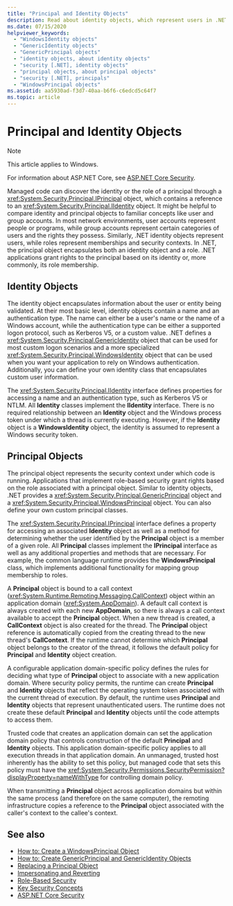 ```yaml
---
title: "Principal and Identity Objects"
description: Read about identity objects, which represent users in .NET. Also read about principal objects, which encapsulate both an identity object & a role.
ms.date: 07/15/2020
helpviewer_keywords: 
  - "WindowsIdentity objects"
  - "GenericIdentity objects"
  - "GenericPrincipal objects"
  - "identity objects, about identity objects"
  - "security [.NET], identity objects"
  - "principal objects, about principal objects"
  - "security [.NET], principals"
  - "WindowsPrincipal objects"
ms.assetid: aa5930ad-f3d7-40aa-b6f6-c6edcd5c64f7
ms.topic: article
---
```

# Principal and Identity Objects

> [!NOTE]
> This article applies to Windows.
>
> For information about ASP.NET Core, see [ASP.NET Core Security](/aspnet/core/security/).

Managed code can discover the identity or the role of a principal through a <xref:System.Security.Principal.IPrincipal> object, which contains a reference to an <xref:System.Security.Principal.IIdentity> object. It might be helpful to compare identity and principal objects to familiar concepts like user and group accounts. In most network environments, user accounts represent people or programs, while group accounts represent certain categories of users and the rights they possess. Similarly, .NET identity objects represent users, while roles represent memberships and security contexts. In .NET, the principal object encapsulates both an identity object and a role. .NET applications grant rights to the principal based on its identity or, more commonly, its role membership.  
  
## Identity Objects

The identity object encapsulates information about the user or entity being validated. At their most basic level, identity objects contain a name and an authentication type. The name can either be a user's name or the name of a Windows account, while the authentication type can be either a supported logon protocol, such as Kerberos V5, or a custom value. .NET defines a <xref:System.Security.Principal.GenericIdentity> object that can be used for most custom logon scenarios and a more specialized <xref:System.Security.Principal.WindowsIdentity> object that can be used when you want your application to rely on Windows authentication. Additionally, you can define your own identity class that encapsulates custom user information.  
  
The <xref:System.Security.Principal.IIdentity> interface defines properties for accessing a name and an authentication type, such as Kerberos V5 or NTLM. All **Identity** classes implement the **IIdentity** interface. There is no required relationship between an **Identity** object and the Windows process token under which a thread is currently executing. However, if the **Identity** object is a **WindowsIdentity** object, the identity is assumed to represent a Windows security token.  
  
## Principal Objects

The principal object represents the security context under which code is running. Applications that implement role-based security grant rights based on the role associated with a principal object. Similar to identity objects, .NET provides a <xref:System.Security.Principal.GenericPrincipal> object and a <xref:System.Security.Principal.WindowsPrincipal> object. You can also define your own custom principal classes.  
  
The <xref:System.Security.Principal.IPrincipal> interface defines a property for accessing an associated **Identity** object as well as a method for determining whether the user identified by the **Principal** object is a member of a given role. All **Principal** classes implement the **IPrincipal** interface as well as any additional properties and methods that are necessary. For example, the common language runtime provides the **WindowsPrincipal** class, which implements additional functionality for mapping group membership to roles.  
  
A **Principal** object is bound to a call context (<xref:System.Runtime.Remoting.Messaging.CallContext>) object within an application domain (<xref:System.AppDomain>). A default call context is always created with each new **AppDomain**, so there is always a call context available to accept the **Principal** object. When a new thread is created, a **CallContext** object is also created for the thread. The **Principal** object reference is automatically copied from the creating thread to the new thread's **CallContext**. If the runtime cannot determine which **Principal** object belongs to the creator of the thread, it follows the default policy for **Principal** and **Identity** object creation.  
  
A configurable application domain-specific policy defines the rules for deciding what type of **Principal** object to associate with a new application domain. Where security policy permits, the runtime can create **Principal** and **Identity** objects that reflect the operating system token associated with the current thread of execution. By default, the runtime uses **Principal** and **Identity** objects that represent unauthenticated users. The runtime does not create these default **Principal** and **Identity** objects until the code attempts to access them.  
  
Trusted code that creates an application domain can set the application domain policy that controls construction of the default **Principal** and **Identity** objects. This application domain-specific policy applies to all execution threads in that application domain. An unmanaged, trusted host inherently has the ability to set this policy, but managed code that sets this policy must have the <xref:System.Security.Permissions.SecurityPermission?displayProperty=nameWithType> for controlling domain policy.  
  
When transmitting a **Principal** object across application domains but within the same process (and therefore on the same computer), the remoting infrastructure copies a reference to the **Principal** object associated with the caller's context to the callee's context.  
  
## See also

- [How to: Create a WindowsPrincipal Object](how-to-create-a-windowsprincipal-object.md)
- [How to: Create GenericPrincipal and GenericIdentity Objects](how-to-create-genericprincipal-and-genericidentity-objects.md)
- [Replacing a Principal Object](replacing-a-principal-object.md)
- [Impersonating and Reverting](impersonating-and-reverting.md)
- [Role-Based Security](role-based-security.md)
- [Key Security Concepts](key-security-concepts.md)
- [ASP.NET Core Security](/aspnet/core/security/)
